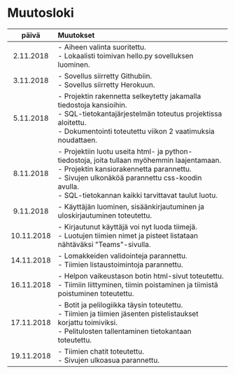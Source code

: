 # Muutosloki

| päivä      | Muutokset |
| :--------: | :---------|
| 2.11.2018  | - Aiheen valinta suoritettu.<br> - Lokaalisti toimivan hello.py sovelluksen luominen. |
| 3.11.2018  | - Sovellus siirretty Githubiin.<br> - Sovellus siirretty Herokuun. |
| 5.11.2018  | - Projektin rakennetta selkeytetty jakamalla tiedostoja kansioihin.<br> - SQL-tietokantajärjestelmän toteutus projektissa aloitettu.<br> - Dokumentointi toteutettu viikon 2 vaatimuksia noudattaen. |
| 8.11.2018  | - Projektiin luotu useita html- ja python-tiedostoja, joita tullaan myöhemmin laajentamaan.<br> - Projektin kansiorakennetta parannettu.<br> - Sivujen ulkonäköä parannettu css-koodin avulla.<br> - SQL-tietokannan kaikki tarvittavat taulut luotu. |
| 9.11.2018  | - Käyttäjän luominen, sisäänkirjautuminen ja uloskirjautuminen toteutettu. |
| 10.11.2018 | - Kirjautunut käyttäjä voi nyt luoda tiimejä.<br> - Luotujen tiimien nimet ja pisteet listataan nähtäväksi "Teams"-sivulla. |
| 14.11.2018 | - Lomakkeiden validointeja parannettu.<br> - Tiimien listaustoimintoja parannettu. |
| 16.11.2018 | - Helpon vaikeustason botin html-sivut toteutettu.<br> - Tiimiin liittyminen, tiimin poistaminen ja tiimistä poistuminen toteutettu. |
| 17.11.2018 | - Botit ja pelilogiikka täysin toteutettu.<br> - Tiimien ja tiimien jäsenten pistelistaukset korjattu toimiviksi.<br> - Pelitulosten tallentaminen tietokantaan toteutettu. |
| 19.11.2018 | - Tiimien chatit toteutettu.<br> - Sivujen ulkoasua parannettu. |